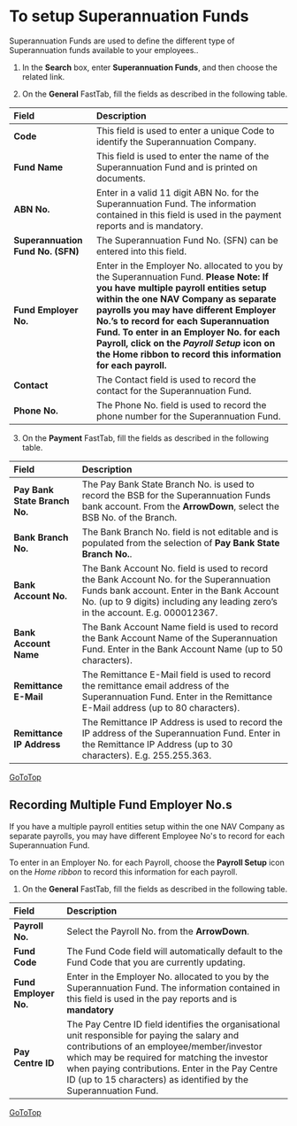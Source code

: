 # To setup Superannuation Funds

Superannuation Funds are used to define the different type of Superannuation funds available to your employees.. 

1. In the **Search** box, enter **Superannuation Funds**, and then choose the related link. 

2. On the **General** FastTab, fill the fields as described in the following table. 

|Field|Description|  
| :--- | :--- | 
|**Code**|This field is used to enter a unique Code to identify the Superannuation Company.|  
|**Fund Name**|This field is used to enter the name of the Superannuation Fund and is printed on documents.|  
|**ABN No.**|Enter in a valid 11 digit ABN No. for the Superannuation Fund. The information contained in this field is used in the payment reports and is mandatory.|
|**Superannuation Fund No. (SFN)**|The Superannuation Fund No. (SFN) can be entered into this field.|
|**Fund Employer No.**|Enter in the Employer No. allocated to you by the Superannuation Fund.    **Please Note: If you have multiple payroll entities setup within the one NAV Company as separate payrolls you may have different Employer No.’s to record for each Superannuation Fund.   To enter in an Employer No. for each Payroll, click on the *Payroll Setup* icon on the Home ribbon to record this information for each payroll.**|
|**Contact**|The Contact field is used to record the contact for the Superannuation Fund.|
|**Phone No.**|The Phone No. field is used to record the phone number for the Superannuation Fund.|

3. On the **Payment** FastTab, fill the fields as described in the following table. 

|Field|Description|  
| :--- | :--- |
|**Pay Bank State Branch No.**|The Pay Bank State Branch No. is used to record the BSB for the Superannuation Funds bank account.   From the **ArrowDown**, select the BSB No. of the Branch.|  
|**Bank Branch No.**|The Bank Branch No. field is not editable and is populated from the selection of **Pay Bank State Branch No.**.|  
|**Bank Account No.**|The Bank Account No. field is used to record the Bank Account No. for the Superannuation Funds bank account.   Enter in the Bank Account No. (up to 9 digits) including any leading zero’s in the account. E.g. 000012367.|
|**Bank Account Name**|The Bank Account Name field is used to record the Bank Account Name of the Superannuation Fund.   Enter in the Bank Account Name (up to 50 characters).|
|**Remittance E-Mail**|The Remittance E-Mail field is used to record the remittance email address of the Superannuation Fund.   Enter in the Remittance E-Mail address (up to 80 characters).|
|**Remittance IP Address**|The Remittance IP Address is used to record the IP address of the Superannuation Fund.   Enter in the Remittance IP Address (up to 30 characters).  E.g. 255.255.363.|
    
    
[GoToTop](#to-setup-superannuation-funds)    
       
## Recording Multiple Fund Employer No.s
If you have a multiple payroll entities setup within the one NAV Company as separate payrolls, you may have different Employee No's to record for each Superannuation Fund.  

To enter in an Employer No. for each Payroll, choose the **Payroll Setup** icon on the *Home ribbon* to record this information for each payroll. 

1. On the **General** FastTab, fill the fields as described in the following table.

|Field|Description|  
| :--- | :--- |  
|**Payroll No.**|Select the Payroll No. from the **ArrowDown**.|  
|**Fund Code**|The Fund Code field will automatically default to the Fund Code that you are currently updating.|  
|**Fund Employer No.**|Enter in the Employer No. allocated to you by the Superannuation Fund.  The information contained in this field is used in the pay reports and is **mandatory**|
|**Pay Centre ID**|The Pay Centre ID field identifies the organisational unit responsible for paying the salary and contributions of an employee/member/investor which may be required for matching the investor when paying contributions.  Enter in the Pay Centre ID (up to 15 characters) as identified by the Superannuation Fund.|
   
[GoToTop](#to-setup-superannuation-funds)
